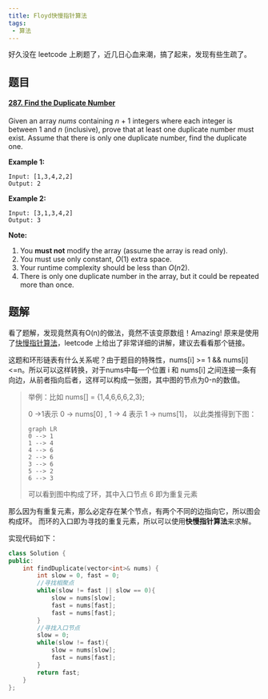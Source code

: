 ```yaml
---
title: Floyd快慢指针算法
tags:
 - 算法
---
```


好久没在 leetcode 上刷题了，近几日心血来潮，搞了起来，发现有些生疏了。

## 题目

#### [287. Find the Duplicate Number](https://leetcode-cn.com/problems/find-the-duplicate-number/)

Given an array *nums* containing *n* + 1 integers where each integer is between 1 and *n* (inclusive), prove that at least one duplicate number must exist. Assume that there is only one duplicate number, find the duplicate one.

**Example 1:**

```
Input: [1,3,4,2,2]
Output: 2
```

**Example 2:**

```
Input: [3,1,3,4,2]
Output: 3
```

**Note:**

1. You **must not** modify the array (assume the array is read only).
2. You must use only constant, *O*(1) extra space.
3. Your runtime complexity should be less than *O*(*n*2).
4. There is only one duplicate number in the array, but it could be repeated more than once.

## 题解

看了题解，发现竟然真有O(n)的做法，竟然不该变原数组！Amazing! 原来是使用了[快慢指针算法](https://leetcode-cn.com/problems/linked-list-cycle-ii/solution/huan-xing-lian-biao-ii-by-leetcode/)，leetcode 上给出了非常详细的讲解，建议去看看那个链接。

这题和环形链表有什么关系呢？由于题目的特殊性，nums[i] >= 1 && nums[i]<=n。所以可以这样转换，对于nums中每一个位置 i 和 nums[i] 之间连接一条有向边，从前者指向后者，这样可以构成一张图，其中图的节点为0-n的数值。

> 举例：比如 nums[] = {1,4,6,6,6,2,3};
>
> 0 ->1表示 0 -> nums[0] , 1 -> 4 表示 1 -> nums[1]， 以此类推得到下图：
>
> ```mermaid
> graph LR
> 0 --> 1
> 1 --> 4
> 4 --> 6
> 2 --> 6
> 3 --> 6
> 5 --> 2
> 6 --> 3
> ```
>
> 可以看到图中构成了环，其中入口节点 6 即为重复元素

那么因为有重复元素，那么必定存在某个节点，有两个不同的边指向它，所以图会构成环。 而环的入口即为寻找的重复元素，所以可以使用**快慢指针算法**来求解。

实现代码如下：

```c++
class Solution {
public:
    int findDuplicate(vector<int>& nums) {
        int slow = 0, fast = 0;
        //寻找相聚点
        while(slow != fast || slow == 0){
            slow = nums[slow];
            fast = nums[fast];
            fast = nums[fast];
        }
        //寻找入口节点
        slow = 0;
        while(slow != fast){
            slow = nums[slow];
            fast = nums[fast];
        }
        return fast;
    }
};
```




